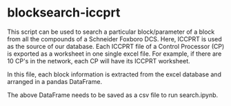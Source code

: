 # blocksearch-iccprt

This script can be used to search a particular block/parameter of a block from all the compounds of a Schneider Foxboro DCS. Here, ICCPRT is used as the source of our database. Each ICCPRT file of a Control Processor (CP) is exported as a worksheet in one single excel file. For example, if there are 10 CP's in the network, each CP will have its ICCPRT worksheet. 

In this file, each block information is extracted from the excel database and arranged in a pandas DataFrame.  

The above DataFrame needs to be saved as a csv file to run search.ipynb. 
